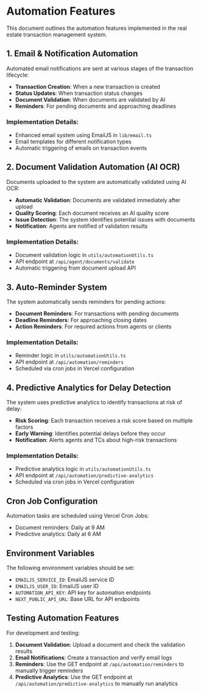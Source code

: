 # Automation Features

This document outlines the automation features implemented in the real estate transaction management system.

## 1. Email & Notification Automation

Automated email notifications are sent at various stages of the transaction lifecycle:

- **Transaction Creation**: When a new transaction is created
- **Status Updates**: When transaction status changes
- **Document Validation**: When documents are validated by AI
- **Reminders**: For pending documents and approaching deadlines

### Implementation Details:

- Enhanced email system using EmailJS in `lib/email.ts`
- Email templates for different notification types
- Automatic triggering of emails on transaction events

## 2. Document Validation Automation (AI OCR)

Documents uploaded to the system are automatically validated using AI OCR:

- **Automatic Validation**: Documents are validated immediately after upload
- **Quality Scoring**: Each document receives an AI quality score
- **Issue Detection**: The system identifies potential issues with documents
- **Notification**: Agents are notified of validation results

### Implementation Details:

- Document validation logic in `utils/automationUtils.ts`
- API endpoint at `/api/agent/documents/validate`
- Automatic triggering from document upload API

## 3. Auto-Reminder System

The system automatically sends reminders for pending actions:

- **Document Reminders**: For transactions with pending documents
- **Deadline Reminders**: For approaching closing dates
- **Action Reminders**: For required actions from agents or clients

### Implementation Details:

- Reminder logic in `utils/automationUtils.ts`
- API endpoint at `/api/automation/reminders`
- Scheduled via cron jobs in Vercel configuration

## 4. Predictive Analytics for Delay Detection

The system uses predictive analytics to identify transactions at risk of delay:

- **Risk Scoring**: Each transaction receives a risk score based on multiple factors
- **Early Warning**: Identifies potential delays before they occur
- **Notification**: Alerts agents and TCs about high-risk transactions

### Implementation Details:

- Predictive analytics logic in `utils/automationUtils.ts`
- API endpoint at `/api/automation/predictive-analytics`
- Scheduled via cron jobs in Vercel configuration

## Cron Job Configuration

Automation tasks are scheduled using Vercel Cron Jobs:

- Document reminders: Daily at 9 AM
- Predictive analytics: Daily at 6 AM

## Environment Variables

The following environment variables should be set:

- `EMAILJS_SERVICE_ID`: EmailJS service ID
- `EMAILJS_USER_ID`: EmailJS user ID
- `AUTOMATION_API_KEY`: API key for automation endpoints
- `NEXT_PUBLIC_API_URL`: Base URL for API endpoints

## Testing Automation Features

For development and testing:

1. **Document Validation**: Upload a document and check the validation results
2. **Email Notifications**: Create a transaction and verify email logs
3. **Reminders**: Use the GET endpoint at `/api/automation/reminders` to manually trigger reminders
4. **Predictive Analytics**: Use the GET endpoint at `/api/automation/predictive-analytics` to manually run analytics